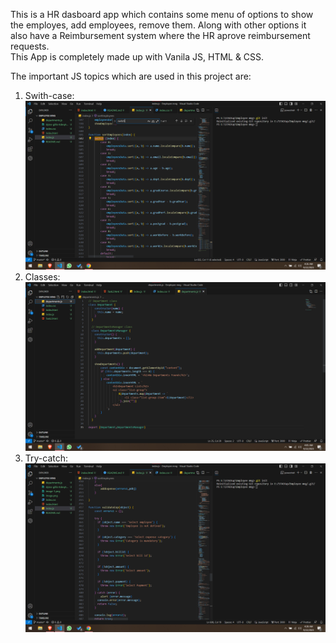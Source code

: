 This is a HR dasboard app which contains some menu of options to show the employes, add employees,  remove them. Along with other options it also have a Reimbursement system where the HR aprove reimbursement requests. 
<br>
This App is completely made up with Vanila JS, HTML & CSS. 

The important JS topics which are used in this project are:<br>

1. Swith-case: ![Alt text](image.png)
2. Classes: ![Alt text](image-1.png)
3. Try-catch: ![Alt text](image-2.png)

